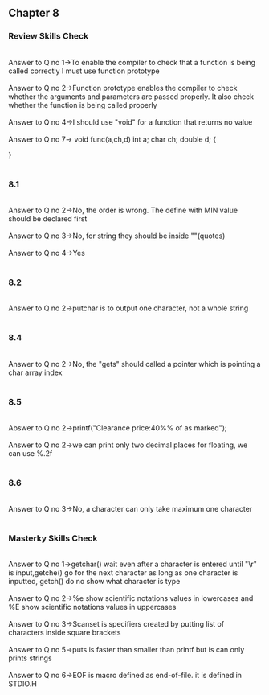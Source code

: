 ## Chapter 8

### Review Skills Check

<br/>
Answer to Q no 1->To enable the compiler to check that a function is being called correctly I must use function prototype<br/>
<br/>
Answer to Q no 2->Function prototype enables the compiler to check whether the arguments and parameters are passed properly. It also check whether the function is being called properly<br/>
<br/>
Answer to Q no 4->I should use "void" for a function that returns no value<br/>
<br/>
Answer to Q no 7->
void func(a,ch,d)
int a;
char ch;
double d;
{

}
<br/>
<br/>

### 8.1

<br/>
Answer to Q no 2->No, the order is wrong. The define with MIN value should be declared first<br/>
<br/>
Answer to Q no 3->No, for string they should be inside ""(quotes)<br/>
<br/>
Answer to Q no 4->Yes<br/>
<br/>

### 8.2

<br/>
Answer to Q no 2->putchar is to output one character, not a whole string<br/>
<br/>

### 8.4

<br/>
Answer to Q no 2->No, the "gets" should called a pointer which is pointing a char array index<br/>
<br/>

### 8.5

<br/>
Abswer to Q no 2->printf("Clearance price:40%% of as marked");<br/>
<br/>
Answer to Q no 2->we can print only two decimal places for floating, we can use %.2f<br/>
<br/>

### 8.6

<br/>
Answer to Q no 3->No, a character can only take maximum one character<br/>
<br/>

### Masterky Skills Check

<br/>
Answer to Q no 1->getchar() wait even after a character is entered until "\r" is input,getche() go for the next character as long as one character is inputted, getch() do no show what character is type<br/>
<br/>
Answer to Q no 2->%e show scientific notations values in lowercases and %E show scientific notations values in uppercases<br/>
<br/>
Answer to Q no 3->Scanset is specifiers created by putting list of characters inside square brackets<br/>
<br/>
Answer to Q no 5->puts is faster than smaller than printf but is can only prints strings<br/>
<br/>
Answer to Q no 6->EOF is macro defined as end-of-file. it is defined in STDIO.H<br/>
<br/>
